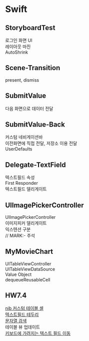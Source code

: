 # Swift

## StoryboardTest

로그인 화면 UI  
레이아웃 마진  
AutoShrink

## Scene-Transition

present, dismiss

## SubmitValue

다음 화면으로 데이터 전달

## SubmitValue-Back

커스텀 네비게이션바  
이전화면에 직접 전달, 저장소 이용 전달  
UserDefaults

## Delegate-TextField

텍스트필드 속성  
First Responder  
텍스트필드 델리게이트

## UIImagePickerController

UIImagePickerController  
이미지피커 델리게이트  
익스텐션 구분  
// MARK:- 주석

## MyMovieChart

UITableViewController  
UITableViewDataSource  
Value Object  
dequeueReusableCell

## HW7.4

[nib 커스텀 테이블 셀](https://shark-sea.kr/entry/iOS-TableView-xib%EB%A1%9C-%EA%B5%AC%ED%98%84%ED%95%98%EA%B8%B0)  
[텍스트필드 테두리](https://stackoverflow.com/questions/34007920/specify-border-radius-of-uitextfield-in-swift)  
[문자열 검색](https://beepeach.tistory.com/189)  
테이블 뷰 업데이트  
[키보드에 가려지는 텍스트 필드 이동](https://github.com/jrasmusson/ios-professional-course/blob/main/Password-Reset/7-Dealing-Keyboards/README.md)
